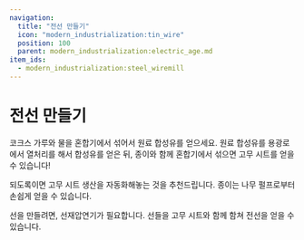 ```yaml
---
navigation:
  title: "전선 만들기"
  icon: "modern_industrialization:tin_wire"
  position: 100
  parent: modern_industrialization:electric_age.md
item_ids:
  - modern_industrialization:steel_wiremill
---
```


# 전선 만들기

코크스 가루와 물을 혼합기에서 섞어서 원료 합성유를 얻으세요. 원료 합성유를 용광로에서 열처리를 해서 합성유를 얻은 뒤, 종이와 함께 혼합기에서 섞으면 고무 시트를 얻을 수 있습니다!

되도록이면 고무 시트 생산을 자동화해놓는 것을 추천드립니다. 종이는 나무 펄프로부터 손쉽게 얻을 수 있습니다.

선을 만들려면, 선재압연기가 필요합니다. 선들을 고무 시트와 함께 함쳐 전선을 얻을 수 있습니다.

<Recipe id="modern_industrialization:steam_age/steel/wiremill_asbl" />

